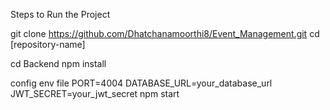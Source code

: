 Steps to Run the Project

git clone https://github.com/Dhatchanamoorthi8/Event_Management.git cd [repository-name]

cd Backend 
npm install 

config env file 
PORT=4004 
DATABASE_URL=your_database_url 
JWT_SECRET=your_jwt_secret 
npm start
